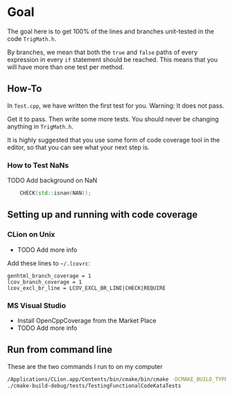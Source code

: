 # Goal

The goal here is to get 100% of the lines and branches unit-tested in the code `TrigMath.h`.

By branches, we mean that both the `true` and `false` paths of every expression in every `if` statement should be reached. This means that you will have more than one test per method. 

## How-To

In `Test.cpp`, we have written the first test for you. Warning: It does not pass.

Get it to pass. Then write some more tests. You should never be changing anything in `TrigMath.h`. 

It is highly suggested that you use some form of code coverage tool in the editor, so that you can see what your next step is.

### How to Test NaNs

TODO Add background on NaN

```c++
    CHECK(std::isnan(NAN));
```

## Setting up and running with code coverage

### CLion on Unix

* TODO Add more info

Add these lines to `~/.lcovrc`:

```
genhtml_branch_coverage = 1
lcov_branch_coverage = 1
lcov_excl_br_line = LCOV_EXCL_BR_LINE|CHECK|REQUIRE
```

### MS Visual Studio

* Install OpenCppCoverage from the Market Place
* TODO Add more info


## Run from command line

These are the two commands I run to on my computer
``` bash
/Applications/CLion.app/Contents/bin/cmake/bin/cmake -DCMAKE_BUILD_TYPE=Debug -G "CodeBlocks - Unix Makefiles" /Users/llewellyn/Github/TestingFunctionalCodeKata.cpp
./cmake-build-debug/tests/TestingFunctionalCodeKataTests
```